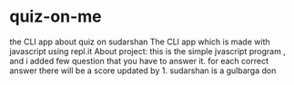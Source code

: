 # quiz-on-me
the CLI app about quiz on sudarshan
The CLI app which is made with javascript using repl.it 
About project: this is the simple jvascript program , and i added few question that you have to answer it. for each correct answer there will be a score updated by 1.
sudarshan is a gulbarga don
